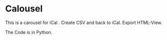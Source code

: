 # Calousel
This is a carousel for iCal . Create CSV and back to iCal. Export HTML-View.

The Code is in Python.
